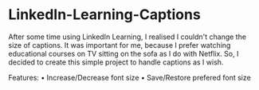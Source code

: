 # LinkedIn-Learning-Captions

After some time using LinkedIn Learning, I realised I couldn't change the size of captions. 
It was important for me, because I prefer watching educational courses on TV sitting on the sofa as I do with Netflix.
So, I decided to create this simple project to handle captions as I wish.

Features:
• Increase/Decrease font size
• Save/Restore prefered font size
